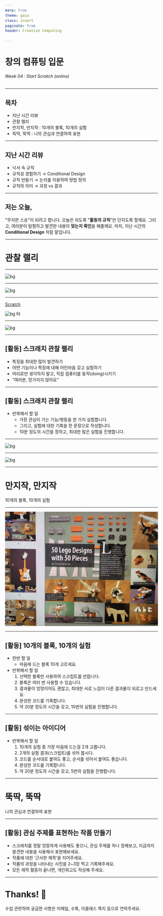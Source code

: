 ```yaml
---
marp: true
theme: gaia
class: invert
paginate: true
header: Creative Computing

---
```

<!--
_class: lead
_paginate: false
-->
# **창의 컴퓨팅 입문**
###### Week 04 : Start Scratch (online)


---
## 목차

* 지난 시간 리뷰
* 관찰 랠리
* 만지작, 만지작 : 10개의 블록, 10개의 실험
* 뚝딱, 뚝딱 : 나의 관심과 연결하여 표현


---
## 지난 시간 리뷰

* 낙서 속 규칙
* 규칙성 경험하기 &rarr; Conditional Design
* 규칙 만들기 &rarr; 논리를 이용하여 방법 정의
* 규칙의 의미 &rarr; 과정 vs 결과

---
## 저는 오늘, 

"무지한 스승"이 되려고 합니다. 
오늘은 되도록 "**활동의 규칙**"만 던지도록 할께요.
그리고, 여러분이 탐험하고 발견한 내용이 **맞는지 확인**을 해줄께요.
마치, 지난 시간의 **Conditional Design** 처럼 말입니다.

---
<!--
_class: lead
_paginate: false
-->
# 관찰 랠리

---
<!--
_header: ""
_footer: ""
-->
![bg](https://upload.wikimedia.org/wikipedia/commons/thumb/2/2a/Acr2011_486.jpg/1920px-Acr2011_486.jpg)

---
<!--
_header: ""
_footer: ""
-->
![bg](https://www.dcme.nu/wp-content/uploads/2019/08/drivernavigator-1024x575.png)

---
<!--
_header: ""
_footer: ""
-->
[Scratch](https://scratch.mit.edu/)

![bg fit](https://en.scratch-wiki.info/w/images/thumb/Not_Logged_On.PNG/800px-Not_Logged_On.PNG?20230218192031)

---
<!--
_header: ""
_footer: ""
-->
![bg](https://images.unsplash.com/photo-1587654780291-39c9404d746b?ixlib=rb-4.0.3&ixid=MnwxMjA3fDB8MHxwaG90by1wYWdlfHx8fGVufDB8fHx8&auto=format&fit=crop&w=1470&q=80)

---
## [활동] 스크래치 관찰 랠리

* 특징을 최대한 많이 발견하기
* 어떤 기능이나 특징에 대해 어린마음 갖고 실험하기
* 머리로만 생각하지 말고, 직접 컴퓨터를 동작(doing)시키기
* “여러분, 망가지지 않아요”

---
## [활동] 스크래치 관찰 랠리

* 반복해서 할 일
  - 가장 관심이 가는 기능/행동을 한 가지 실험합니다.
  - 그리고, 실험에 대한 기록을 한 문장으로 작성합니다.
  - 10분 정도의 시간을 정하고, 최대한 많은 실험을 진행합니다.

---
<!--
_header: ""
_footer: ""
-->
![bg](https://images.nationalgeographic.org/image/upload/t_edhub_resource_key_image/v1638888858/EducationHub/photos/computer-bug.jpg)

---
<!--
_header: ""
_footer: ""
-->
![bg](https://dirkdeklein.files.wordpress.com/2018/09/harvard-mark-2.jpg?w=620)

---
<!--
_class: lead
_paginate: false
-->
# 만지작, 만지작
10개의 블록, 10개의 실험

---
<!--
_header: ""
_footer: ""
-->
![bg](img/w04-01.png)

---
## [활동] 10개의 블록, 10개의 실험

* 한번 할 일
  - 마음에 드는 블록 10개 고르세요.
* 반복해서 할 일
  1. 선택한 블록만 사용하여 스크립트를 만듭니다.
  2. 블록은 여러 번 사용할 수 있습니다.
  3. 결과물이 엉망이어도 괜찮고, 최대한 서로 느낌이 다른 결과물이 되로고 만드세요.  
  4. 완성한 코드를 기록합니다.
  5. 약 20분 정도의 시간을 갖고, 10번의 실험을 진행합니다.

---
## [활동] 섞이는 아이디어

* 반복해서 할 일
  1. 10개의 실험 중 가장 마음에 드는걸 2개 고릅니다.
  2. 2개의 실험 결과(스크립트)를 섞어 봅시다. 
  3. 코드를 순서대로 붙여도 좋고, 순서를 섞어서 붙여도 좋습니다.
  4. 완성한 코드를 기록합니다.
  5. 약 20분 정도의 시간을 갖고, 5번의 실험을 진행합니다.

---
<!--
_class: lead
_paginate: false
-->
# 뚝딱, 뚝딱
나의 관심과 연결하여 표현

---
## [활동] 관심 주제를 표현하는 작품 만들기

* 스크래치를 정말 엉뚱하게 사용해도 좋으니, 
관심 주제를 하나 정해보고, 
지금까지 발견한 내용을 사용해서 표현해보세요.
* 작품에 대한 ‘근사한 제목’을 지어주세요.
* 작품의 과정을 나타내는 사진을 2~3장 찍고 기록해주세요.
* 모든 제작 활동이 끝나면, 개인회고도 작성해 주세요.

---
<!--
_class: lead
_paginate: false
-->
# Thanks! 🎉 

수업 관련하여 궁금한 사항은 
이메일, 수톡, 이클래스 쪽지 등으로 연락주세요.
